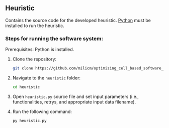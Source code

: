 ## Heuristic

Contains the source code for the developed heuristic. [Python](https://www.python.org) must be installed to run the heuristic.

### Steps for running the software system:

Prerequisites: Python is installed.

1. Clone the repository:  
   ```bash
   git clone https://github.com/milicm/optimizing_cell_based_software_architecture_community_detection_test.git

2. Navigate to the `heuristic` folder:  
   ```bash
   cd heuristic

3. Open `heuristic.py` source file and set input parameters (i.e., functionalities, retrys, and appropriate input data filename).

4. Run the following command:  
   ```bash
   py heuristic.py

